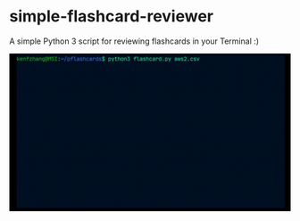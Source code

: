 # simple-flashcard-reviewer
A simple Python 3 script for reviewing flashcards in your Terminal :)

![example](https://raw.githubusercontent.com/kenfzhang/simple-flashcard-reviewer/main/example.gif)
